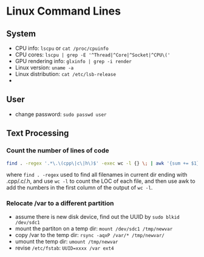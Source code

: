 

# Linux Command Lines

## System

  * CPU info: `lscpu` or `cat /proc/cpuinfo`
  * CPU cores: `lscpu | grep -E '^Thread|^Core|^Socket|^CPU\('`
  * GPU rendering info: `glxinfo | grep -i render`
  * Linux version: `uname -a`
  * Linux distribution: `cat /etc/lsb-release`
  * 
  
## User

  * change password: `sudo passwd user`

## Text Processing

### Count the number of lines of code
```bash
find . -regex '.*\.\(cpp\|c\|h\)$' -exec wc -l {} \; | awk '{sum += $1}END{print sum}'
```
where `find . -regex` used to find all filenames in current dir ending with .cpp/.c/.h, and use `wc -l` to count the LOC of each file, and then use awk to add the numbers in the first column of the output of `wc -l`.


### Relocate /var to a different partition

  * assume there is new disk device, find out the UUID by `sudo blkid /dev/sdc1`
  * mount the partiton on a temp dir: `mount /dev/sdc1 /tmp/newvar`
  * copy /var to the temp dir: `rsync -aqxP /var/* /tmp/newvar/`
  * umount the temp dir: `umount /tmp/newvar`
  * revise `/etc/fstab`: `UUID=xxxx /var ext4 `
  
